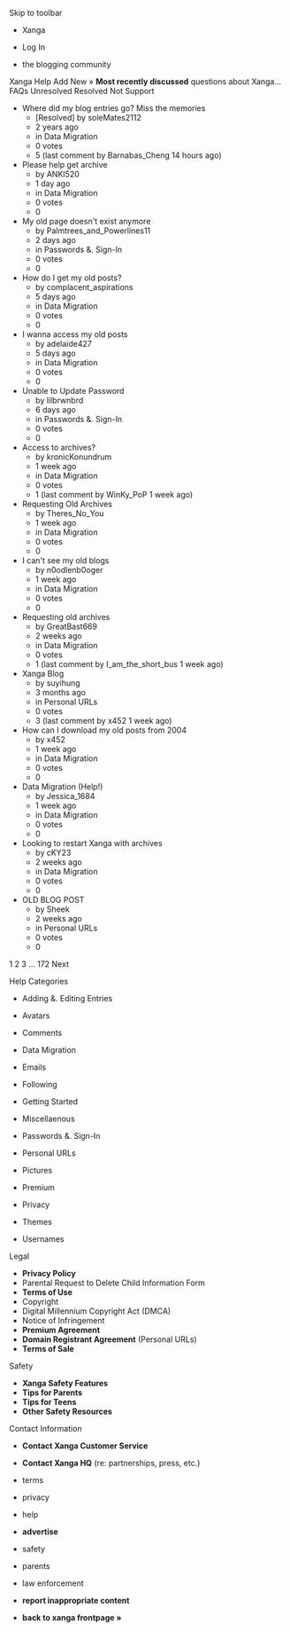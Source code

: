 Skip to toolbar

*   Xanga

*   Log In

*   the blogging community

Xanga Help Add New » **Most recently discussed** questions about Xanga… FAQs Unresolved Resolved Not Support

*   Where did my blog entries go? Miss the memories
    *   \[Resolved\] by soleMates2112
    *   2 years ago
    *   in Data Migration
    *   0 votes
    *   5 (last comment by Barnabas\_Cheng 14 hours ago)
*   Please help get archive
    *   by ANKI520
    *   1 day ago
    *   in Data Migration
    *   0 votes
    *   0
*   My old page doesn't exist anymore
    *   by Palmtrees\_and\_Powerlines11
    *   2 days ago
    *   in Passwords &. Sign-In
    *   0 votes
    *   0
*   How do I get my old posts?
    *   by complacent\_aspirations
    *   5 days ago
    *   in Data Migration
    *   0 votes
    *   0
*   I wanna access my old posts
    *   by adelaide427
    *   5 days ago
    *   in Data Migration
    *   0 votes
    *   0
*   Unable to Update Password
    *   by lilbrwnbrd
    *   6 days ago
    *   in Passwords &. Sign-In
    *   0 votes
    *   0
*   Access to archives?
    *   by kronicKonundrum
    *   1 week ago
    *   in Data Migration
    *   0 votes
    *   1 (last comment by WinKy\_PoP 1 week ago)
*   Requesting Old Archives
    *   by Theres\_No\_You
    *   1 week ago
    *   in Data Migration
    *   0 votes
    *   0
*   I can't see my old blogs
    *   by n0odlenb0oger
    *   1 week ago
    *   in Data Migration
    *   0 votes
    *   0
*   Requesting old archives
    *   by GreatBast669
    *   2 weeks ago
    *   in Data Migration
    *   0 votes
    *   1 (last comment by I\_am\_the\_short\_bus 1 week ago)
*   Xanga Blog
    *   by suyihung
    *   3 months ago
    *   in Personal URLs
    *   0 votes
    *   3 (last comment by x452 1 week ago)
*   How can I download my old posts from 2004
    *   by x452
    *   1 week ago
    *   in Data Migration
    *   0 votes
    *   0
*   Data Migration (Help!)
    *   by Jessica\_1684
    *   1 week ago
    *   in Data Migration
    *   0 votes
    *   0
*   Looking to restart Xanga with archives
    *   by cKY23
    *   2 weeks ago
    *   in Data Migration
    *   0 votes
    *   0
*   OLD BLOG POST
    *   by Sheek
    *   2 weeks ago
    *   in Personal URLs
    *   0 votes
    *   0

1 2 3 ... 172 Next

Help Categories

*   Adding &. Editing Entries
*   Avatars
*   Comments
*   Data Migration
*   Emails
*   Following
*   Getting Started
*   Miscellaenous

*   Passwords &. Sign-In
*   Personal URLs
*   Pictures
*   Premium
*   Privacy
*   Themes
*   Usernames

Legal

*   **Privacy Policy**
*   Parental Request to Delete Child Information Form
*   **Terms of Use**
*   Copyright
*   Digital Millennium Copyright Act (DMCA)
*   Notice of Infringement
*   **Premium Agreement**
*   **Domain Registrant Agreement** (Personal URLs)
*   **Terms of Sale**

Safety

*   **Xanga Safety Features**
*   **Tips for Parents**
*   **Tips for Teens**
*   **Other Safety Resources**

Contact Information

*   **Contact Xanga Customer Service**
*   **Contact Xanga HQ** (re: partnerships, press, etc.)

*   terms
*   privacy
*   help
*   **advertise**

*   safety
*   parents
*   law enforcement
*   **report inappropriate content**

*   **back to xanga frontpage »**